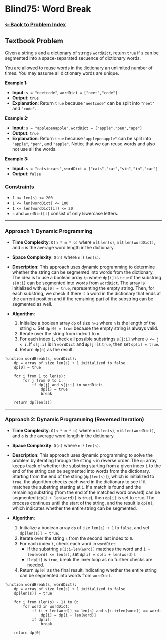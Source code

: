 # Blind75: Word Break

### [⇦ Back to Problem Index](../../index.md)

## Textbook Problem

Given a string `s` and a dictionary of strings `wordDict`, return `true` if `s` can be segmented into a space-separated sequence of dictionary words.

You are allowed to reuse words in the dictionary an unlimited number of times. You may assume all dictionary words are unique.

**Example 1:**

-   **Input**: `s = "neetcode"`, `wordDict = ["neet","code"]`
-   **Output**: `true`
-   **Explanation**: Return `true` because `"neetcode"` can be split into `"neet"` and `"code"`.

**Example 2:**

-   **Input**: `s = "applepenapple"`, `wordDict = ["apple","pen","ape"]`
-   **Output**: `true`
-   **Explanation**: Return `true` because `"applepenapple"` can be split into `"apple"`, `"pen"`, and `"apple"`. Notice that we can reuse words and also not use all the words.

**Example 3:**

-   **Input**: `s = "catsincars"`, `wordDict = ["cats","cat","sin","in","car"]`
-   **Output**: `false`

### Constraints

-   `1 <= len(s) <= 200`
-   `1 <= len(wordDict) <= 100`
-   `1 <= len(wordDict[i]) <= 20`
-   `s` and `wordDict[i]` consist of only lowercase letters.

---

### Approach 1: Dynamic Programming

-   **Time Complexity**: `O(n * m * o)` where `n` is `len(s)`, `m` is `len(wordDict)`, and `o` is the average word length in the dictionary.
-   **Space Complexity**: `O(n)` where `n` is `len(s)`.
-   **Description**: This approach uses dynamic programming to determine whether the string can be segmented into words from the dictionary. The idea is to use a boolean array `dp` where `dp[i]` is `true` if the substring `s[0:i]` can be segmented into words from `wordDict`. The array is initialized with `dp[0] = true`, representing the empty string. Then, for each substring, we check if there is a word in the dictionary that ends at the current position and if the remaining part of the substring can be segmented as well.
-   **Algorithm**:

    1. Initialize a boolean array `dp` of size `n+1` where `n` is the length of the string `s`. Set `dp[0] = true` because the empty string is always valid.
    2. Iterate over the string from index `1` to `n`.
    3. For each index `i`, check all possible substrings `s[j:i]` where `0 <= j < i`. If `s[j:i]` is in `wordDict` and `dp[j]` is `true`, then set `dp[i] = true`.
    4. Return `dp[n]` as the result.

```pseudo
function wordBreak(s, wordDict):
	dp = array of size len(s) + 1 initialized to false
	dp[0] = true

	for i from 1 to len(s):
		for j from 0 to i:
			if dp[j] and s[j:i] in wordDict:
				dp[i] = true
				break

	return dp[len(s)]
```

---

### Approach 2: Dynamic Programming (Reversed Iteration)

-   **Time Complexity**: `O(n * m * o)` where `n` is `len(s)`, `m` is `len(wordDict)`, and `o` is the average word length in the dictionary.
-   **Space Complexity**: `O(n)` where `n` is `len(s)`.
-   **Description**: This approach uses dynamic programming to solve the problem by iterating through the string `s` in reverse order. The `dp` array keeps track of whether the substring starting from a given index `i` to the end of the string can be segmented into words from the dictionary. Starting from the end of the string (`dp[len(s)]`), which is initialized to `true`, the algorithm checks each word in the dictionary to see if it matches the substring starting at `i`. If a match is found and the remaining substring (from the end of the matched word onward) can be segmented (`dp[i + len(word)]` is `true`), then `dp[i]` is set to `true`. The process continues until the start of the string, and the result is `dp[0]`, which indicates whether the entire string can be segmented.
-   **Algorithm**:

    1. Initialize a boolean array `dp` of size `len(s) + 1` to `false`, and set `dp[len(s)] = true`.
    2. Iterate over the string `s` from the second last index to `0`.
    3. For each index `i`, check each word in `wordDict`:
        - If the substring `s[i:i+len(word)]` matches the word and `i + len(word) <= len(s)`, set `dp[i] = dp[i + len(word)]`.
        - If `dp[i]` is `true`, break the inner loop as no further checks are needed.
    4. Return `dp[0]` as the final result, indicating whether the entire string can be segmented into words from `wordDict`.

```pseudo
function wordBreak(s, wordDict):
    dp = array of size len(s) + 1 initialized to false
    dp[len(s)] = true

    for i from (len(s) - 1) to 0:
        for word in wordDict:
            if (i + len(word)) <= len(s) and s[i:i+len(word)] == word:
                dp[i] = dp[i + len(word)]
            if dp[i]:
                break

    return dp[0]
```
